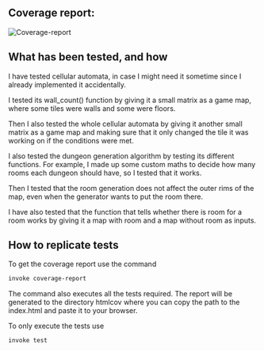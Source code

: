 ## Coverage report:
![Coverage-report](/images/coverage.png)


## What has been tested, and how

I have tested cellular automata, in case I might need it sometime since I already implemented it accidentally.

I tested its wall_count() function by giving it a small matrix as a game map, where some tiles were walls and some were floors.

Then I also tested the whole cellular automata by giving it another small matrix as a game map and making sure that it only changed the tile it was working on if the
conditions were met.


I also tested the dungeon generation algorithm by testing its different functions. For example, I made up some custom maths to decide
how many rooms each dungeon should have, so I tested that it works.

Then I tested that the room generation does not affect the outer rims of the map, even when the generator wants to put the room there.

I have also tested that the function that tells whether there is room for a room works by giving it a map with room and a map without room as inputs.


## How to replicate tests


To get the coverage report use the command
```bash
invoke coverage-report
```
The command also executes all the tests required. The report will be generated to the directory htmlcov where you can copy the path to the index.html and paste it to
your browser.


To only execute the tests use
```bash
invoke test
```
